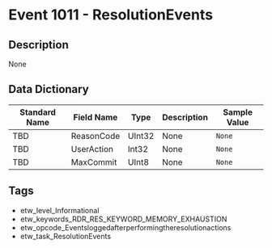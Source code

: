 # Event 1011 - ResolutionEvents

## Description
None

## Data Dictionary
|Standard Name|Field Name|Type|Description|Sample Value|
|---|---|---|---|---|
|TBD|ReasonCode|UInt32|None|`None`|
|TBD|UserAction|Int32|None|`None`|
|TBD|MaxCommit|UInt8|None|`None`|

## Tags
* etw_level_Informational
* etw_keywords_RDR_RES_KEYWORD_MEMORY_EXHAUSTION
* etw_opcode_Eventsloggedafterperformingtheresolutionactions
* etw_task_ResolutionEvents